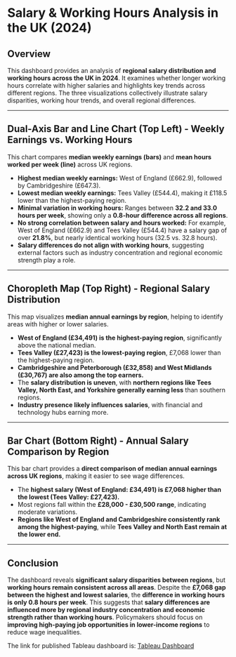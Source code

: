 # Salary & Working Hours Analysis in the UK (2024)

## Overview
This dashboard provides an analysis of **regional salary distribution and working hours across the UK in 2024**. It examines whether longer working hours correlate with higher salaries and highlights key trends across different regions. The three visualizations collectively illustrate salary disparities, working hour trends, and overall regional differences.

---

## Dual-Axis Bar and Line Chart (Top Left) - Weekly Earnings vs. Working Hours
This chart compares **median weekly earnings (bars)** and **mean hours worked per week (line)** across UK regions.

- **Highest median weekly earnings:** West of England (£662.9), followed by Cambridgeshire (£647.3).
- **Lowest median weekly earnings:** Tees Valley (£544.4), making it £118.5 lower than the highest-paying region.
- **Minimal variation in working hours:** Ranges between **32.2 and 33.0 hours per week**, showing only a **0.8-hour difference across all regions**.
- **No strong correlation between salary and hours worked:** For example, West of England (£662.9) and Tees Valley (£544.4) have a salary gap of over **21.8%**, but nearly identical working hours (32.5 vs. 32.8 hours).
- **Salary differences do not align with working hours**, suggesting external factors such as industry concentration and regional economic strength play a role.

---

## Choropleth Map (Top Right) - Regional Salary Distribution
This map visualizes **median annual earnings by region**, helping to identify areas with higher or lower salaries.

- **West of England (£34,491) is the highest-paying region**, significantly above the national median.
- **Tees Valley (£27,423) is the lowest-paying region**, £7,068 lower than the highest-paying region.
- **Cambridgeshire and Peterborough (£32,858) and West Midlands (£30,767) are also among the top earners.**
- The **salary distribution is uneven**, with **northern regions like Tees Valley, North East, and Yorkshire generally earning less** than southern regions.
- **Industry presence likely influences salaries**, with financial and technology hubs earning more.

---

## Bar Chart (Bottom Right) - Annual Salary Comparison by Region
This bar chart provides a **direct comparison of median annual earnings across UK regions**, making it easier to see wage differences.

- The **highest salary (West of England: £34,491) is £7,068 higher than the lowest (Tees Valley: £27,423).**
- Most regions fall within the **£28,000 - £30,500 range**, indicating moderate variations.
- **Regions like West of England and Cambridgeshire consistently rank among the highest-paying**, while **Tees Valley and North East remain at the lower end.**

---

## Conclusion
The dashboard reveals **significant salary disparities between regions**, but **working hours remain consistent across all areas**. Despite the **£7,068 gap between the highest and lowest salaries**, the **difference in working hours is only 0.8 hours per week**. This suggests that **salary differences are influenced more by regional industry concentration and economic strength rather than working hours**. Policymakers should focus on **improving high-paying job opportunities in lower-income regions** to reduce wage inequalities.

The link for published Tableau dashboard is: [Tableau Dashboard](https://public.tableau.com/app/profile/adhiraj.banerjee/viz/SalaryHoursAnalysisintheUK2024/Dashboard1#1)
